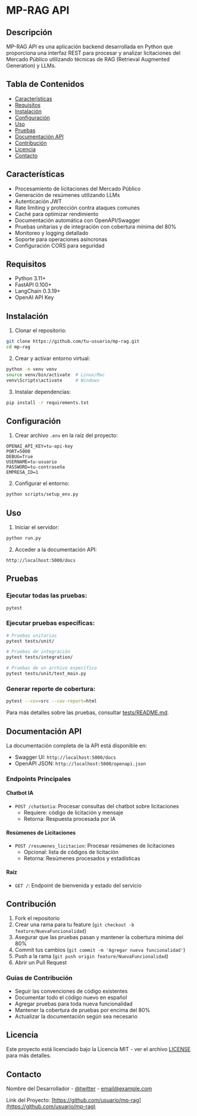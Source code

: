 # MP-RAG API

## Descripción
MP-RAG API es una aplicación backend desarrollada en Python que proporciona una interfaz REST para procesar y analizar licitaciones del Mercado Público utilizando técnicas de RAG (Retrieval Augmented Generation) y LLMs.

## Tabla de Contenidos
- [Características](#características)
- [Requisitos](#requisitos)
- [Instalación](#instalación)
- [Configuración](#configuración)
- [Uso](#uso)
- [Pruebas](#pruebas)
- [Documentación API](#documentación-api)
- [Contribución](#contribución)
- [Licencia](#licencia)
- [Contacto](#contacto)

## Características
- Procesamiento de licitaciones del Mercado Público
- Generación de resúmenes utilizando LLMs
- Autenticación JWT
- Rate limiting y protección contra ataques comunes
- Caché para optimizar rendimiento
- Documentación automática con OpenAPI/Swagger
- Pruebas unitarias y de integración con cobertura mínima del 80%
- Monitoreo y logging detallado
- Soporte para operaciones asíncronas
- Configuración CORS para seguridad

## Requisitos
- Python 3.11+
- FastAPI 0.100+
- LangChain 0.3.19+
- OpenAI API Key

## Instalación

1. Clonar el repositorio:
```bash
git clone https://github.com/tu-usuario/mp-rag.git
cd mp-rag
```

2. Crear y activar entorno virtual:
```bash
python -m venv venv
source venv/bin/activate  # Linux/Mac
venv\Scripts\activate     # Windows
```

3. Instalar dependencias:
```bash
pip install -r requirements.txt
```

## Configuración

1. Crear archivo `.env` en la raíz del proyecto:
```env
OPENAI_API_KEY=tu-api-key
PORT=5000
DEBUG=True
USERNAME=tu-usuario
PASSWORD=tu-contraseña
EMPRESA_ID=1
```

2. Configurar el entorno:
```bash
python scripts/setup_env.py
```

## Uso

1. Iniciar el servidor:
```bash
python run.py
```

2. Acceder a la documentación API:
```
http://localhost:5000/docs
```

## Pruebas

### Ejecutar todas las pruebas:
```bash
pytest
```

### Ejecutar pruebas específicas:
```bash
# Pruebas unitarias
pytest tests/unit/

# Pruebas de integración
pytest tests/integration/

# Pruebas de un archivo específico
pytest tests/unit/test_main.py
```

### Generar reporte de cobertura:
```bash
pytest --cov=src --cov-report=html
```

Para más detalles sobre las pruebas, consultar [tests/README.md](tests/README.md).

## Documentación API

La documentación completa de la API está disponible en:
- Swagger UI: `http://localhost:5000/docs`
- OpenAPI JSON: `http://localhost:5000/openapi.json`

### Endpoints Principales

#### Chatbot IA
- `POST /chatbotia`: Procesar consultas del chatbot sobre licitaciones
  - Requiere: código de licitación y mensaje
  - Retorna: Respuesta procesada por IA

#### Resúmenes de Licitaciones
- `POST /resumenes_licitacion`: Procesar resúmenes de licitaciones
  - Opcional: lista de códigos de licitación
  - Retorna: Resúmenes procesados y estadísticas

#### Raíz
- `GET /`: Endpoint de bienvenida y estado del servicio

## Contribución

1. Fork el repositorio
2. Crear una rama para tu feature (`git checkout -b feature/NuevaFuncionalidad`)
3. Asegurar que las pruebas pasan y mantener la cobertura mínima del 80%
4. Commit tus cambios (`git commit -m 'Agregar nueva funcionalidad'`)
5. Push a la rama (`git push origin feature/NuevaFuncionalidad`)
6. Abrir un Pull Request

### Guías de Contribución
- Seguir las convenciones de código existentes
- Documentar todo el código nuevo en español
- Agregar pruebas para toda nueva funcionalidad
- Mantener la cobertura de pruebas por encima del 80%
- Actualizar la documentación según sea necesario

## Licencia

Este proyecto está licenciado bajo la Licencia MIT - ver el archivo [LICENSE](LICENSE) para más detalles.

## Contacto

Nombre del Desarrollador - [@twitter](https://twitter.com/usuario) - email@example.com

Link del Proyecto: [https://github.com/usuario/mp-rag](https://github.com/usuario/mp-rag)
